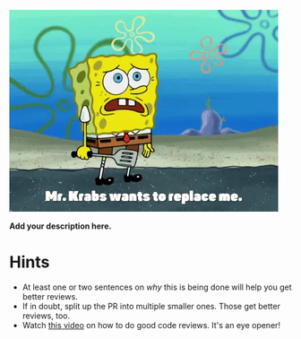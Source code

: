 ![](https://raw.githubusercontent.com/virtualq/.github/main/replace-me.webp)

**Add your description here.**

# Hints

* At least one or two sentences on _why_ this is being done will help you get better reviews.
* If in doubt, split up the PR into multiple smaller ones. Those get better reviews, too.
* Watch [this video](https://youtu.be/PJjmw9TRB7s) on how to do good code reviews. It's an eye opener!
